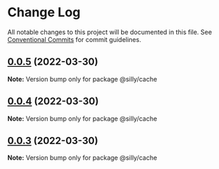 # Change Log

All notable changes to this project will be documented in this file.
See [Conventional Commits](https://conventionalcommits.org) for commit guidelines.

## [0.0.5](https://github.com/jcprice12/silly-suite/compare/v0.0.4...v0.0.5) (2022-03-30)

**Note:** Version bump only for package @silly/cache





## [0.0.4](https://github.com/jcprice12/silly-suite/compare/v0.0.3...v0.0.4) (2022-03-30)

**Note:** Version bump only for package @silly/cache





## [0.0.3](https://github.com/jcprice12/silly-suite/compare/v0.0.2...v0.0.3) (2022-03-30)

**Note:** Version bump only for package @silly/cache
